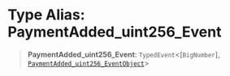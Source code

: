 # Type Alias: PaymentAdded\_uint256\_Event

> **PaymentAdded\_uint256\_Event**: `TypedEvent`\<\[`BigNumber`\], [`PaymentAdded_uint256_EventObject`](../interfaces/PaymentAdded_uint256_EventObject.md)\>
